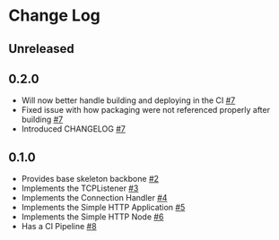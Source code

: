 # Change Log

## Unreleased

## 0.2.0

* Will now better handle building and deploying in the CI  [#7](https://github.com/idjaw/edunet/issues/7)
* Fixed issue with how packaging were not referenced properly after building [#7](https://github.com/idjaw/edunet/issues/7)
* Introduced CHANGELOG [#7](https://github.com/idjaw/edunet/issues/7)

## 0.1.0

* Provides base skeleton backbone [#2](https://github.com/idjaw/edunet/issues/8)
* Implements the TCPListener [#3](https://github.com/idjaw/edunet/issues/3)
* Implements the Connection Handler [#4](https://github.com/idjaw/edunet/issues/4)
* Implements the Simple HTTP Application [#5](https://github.com/idjaw/edunet/issues/5)
* Implements the Simple HTTP Node [#6](https://github.com/idjaw/edunet/issues/6)
* Has a CI Pipeline [#8](https://github.com/idjaw/edunet/issues/8)
